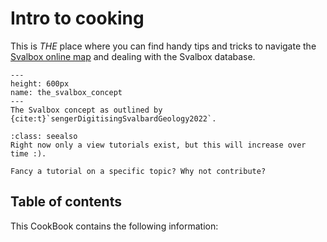 # Intro to cooking

This is *THE* place where you can find handy tips and tricks to navigate the [Svalbox online map](http://www.svalbox.no/map) and dealing with the Svalbox database.

```{figure} https://www.earthdoc.org/docserver/fulltext/fb/40/3/fb2022021-09.gif
---
height: 600px
name: the_svalbox_concept
---
The Svalbox concept as outlined by {cite:t}`sengerDigitisingSvalbardGeology2022`.
```

```{admonition} Contribute
:class: seealso
Right now only a view tutorials exist, but this will increase over time :).

Fancy a tutorial on a specific topic? Why not contribute?
```

## Table of contents
This CookBook contains the following information:

```{tableofcontents}
```
